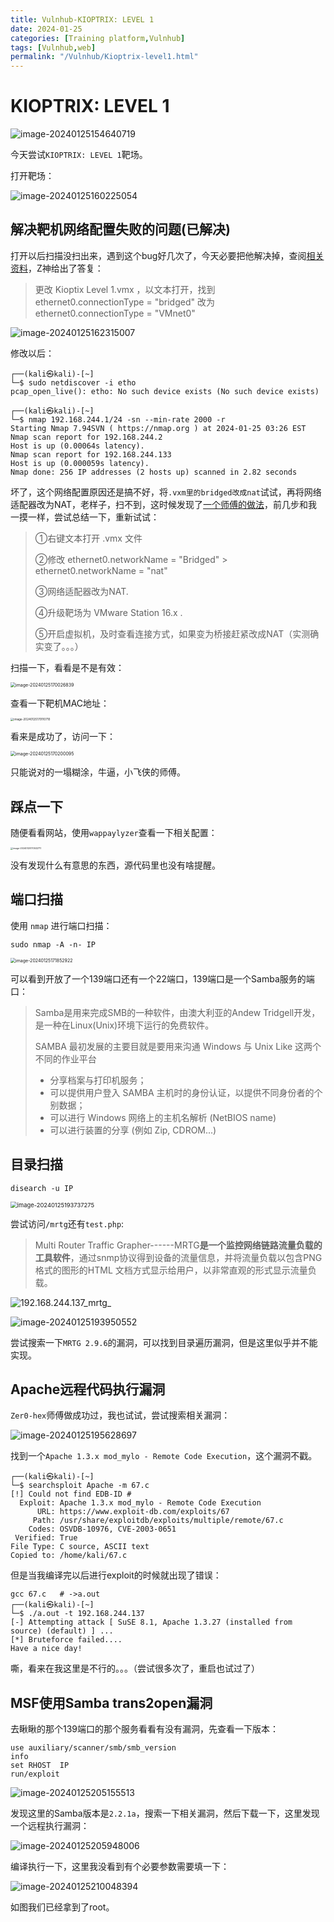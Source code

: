 ```yaml
---
title: Vulnhub-KIOPTRIX: LEVEL 1  
date: 2024-01-25  
categories: [Training platform,Vulnhub]  
tags: [Vulnhub,web]  
permalink: "/Vulnhub/Kioptrix-level1.html"
---
```


# KIOPTRIX: LEVEL 1

![image-20240125154640719](https://pic-for-be.oss-cn-hangzhou.aliyuncs.com/img/202401252122606.png)

今天尝试`KIOPTRIX: LEVEL 1`靶场。

打开靶场：

![image-20240125160225054](https://pic-for-be.oss-cn-hangzhou.aliyuncs.com/img/202401252122607.png)

## 解决靶机网络配置失败的问题(已解决)

打开以后扫描没扫出来，遇到这个bug好几次了，今天必要把他解决掉，查阅[相关资料](https://www.bilibili.com/video/BV1mu411t7Wq/?spm_id_from=333.337.search-card.all.click&vd_source=8981ead94b755f367ac539f6ccd37f77)，Z神给出了答复：

> 更改 Kioptix Level 1.vmx ，以文本打开，找到	ethernet0.connectionType = "bridged" 改为 ethernet0.connectionType = "VMnet0"

![image-20240125162315007](https://pic-for-be.oss-cn-hangzhou.aliyuncs.com/img/202401252122609.png)

修改以后：

```shell
┌──(kali㉿kali)-[~]
└─$ sudo netdiscover -i etho
pcap_open_live(): etho: No such device exists (No such device exists)
                                                                                              
┌──(kali㉿kali)-[~]
└─$ nmap 192.168.244.1/24 -sn --min-rate 2000 -r
Starting Nmap 7.94SVN ( https://nmap.org ) at 2024-01-25 03:26 EST
Nmap scan report for 192.168.244.2
Host is up (0.00064s latency).
Nmap scan report for 192.168.244.133
Host is up (0.000059s latency).
Nmap done: 256 IP addresses (2 hosts up) scanned in 2.82 seconds
```

坏了，这个网络配置原因还是搞不好，将`.vxm里的bridged改成nat`试试，再将网络适配器改为NAT，老样子，扫不到，这时候发现了[一个师傅的做法](https://www.youtube.com/watch?v=23-ycrZBMDw)，前几步和我一摸一样，尝试总结一下，重新试试：

> ①右键文本打开 .vmx 文件
>
> ②修改 ethernet0.networkName = "Bridged" > ethernet0.networkName = "nat"
>
> ③网络适配器改为NAT.
>
> ④升级靶场为 VMware Station 16.x .
>
> ⑤开启虚拟机，及时查看连接方式，如果变为桥接赶紧改成NAT（实测确实变了。。。）

扫描一下，看看是不是有效：

<img src="https://pic-for-be.oss-cn-hangzhou.aliyuncs.com/img/202401252122610.png" alt="image-20240125170026839" style="zoom:50%;" />

 查看一下靶机MAC地址：

<img src="https://pic-for-be.oss-cn-hangzhou.aliyuncs.com/img/202401252122611.png" alt="image-20240125170110710" style="zoom: 33%;" />

看来是成功了，访问一下：

<img src="https://pic-for-be.oss-cn-hangzhou.aliyuncs.com/img/202401252122612.png" alt="image-20240125170200095" style="zoom:50%;" />

只能说对的一塌糊涂，牛逼，小飞侠的师傅。

## 踩点一下

随便看看网站，使用`wappaylyzer`查看一下相关配置：

<img src="https://pic-for-be.oss-cn-hangzhou.aliyuncs.com/img/202401252122613.png" alt="image-20240125170532711" style="zoom: 25%;" />

没有发现什么有意思的东西，源代码里也没有啥提醒。

## 端口扫描

使用 `nmap` 进行端口扫描：

```shell
sudo nmap -A -n- IP
```

<img src="https://pic-for-be.oss-cn-hangzhou.aliyuncs.com/img/202401252122614.png" alt="image-20240125171852922" style="zoom: 50%;" />

可以看到开放了一个139端口还有一个22端口，139端口是一个Samba服务的端口：

> Samba是用来完成SMB的一种软件，由澳大利亚的Andew Tridgell开发，是一种在Linux(Unix)环境下运行的免费软件。
>
>  SAMBA 最初发展的主要目就是要用来沟通 Windows 与 Unix Like 这两个不同的作业平台
>
> - 分享档案与打印机服务；
> - 可以提供用户登入 SAMBA 主机时的身份认证，以提供不同身份者的个别数据；
> - 可以进行 Windows 网络上的主机名解析 (NetBIOS name)
> - 可以进行装置的分享 (例如 Zip, CDROM...)

## 目录扫描

```shell
disearch -u IP
```

<img src="https://pic-for-be.oss-cn-hangzhou.aliyuncs.com/img/202401252122615.png" alt="image-20240125193737275" style="zoom: 67%;" />

尝试访问`/mrtg`还有`test.php`:

> Multi Router Traffic Grapher------MRTG**是一个监控网络链路流量负载的工具软件**，通过snmp协议得到设备的流量信息，并将流量负载以包含PNG格式的图形的HTML 文档方式显示给用户，以非常直观的形式显示流量负载。

![192.168.244.137_mrtg_](https://pic-for-be.oss-cn-hangzhou.aliyuncs.com/img/202401252122616.png)

![image-20240125193950552](https://pic-for-be.oss-cn-hangzhou.aliyuncs.com/img/202401252122617.png)

尝试搜索一下`MRTG 2.9.6`的漏洞，可以找到目录遍历漏洞，但是这里似乎并不能实现。

## Apache远程代码执行漏洞

`Zer0-hex`师傅做成功过，我也试试，尝试搜索相关漏洞：

![image-20240125195628697](https://pic-for-be.oss-cn-hangzhou.aliyuncs.com/img/202401252122618.png)

找到一个`Apache 1.3.x mod_mylo - Remote Code Execution`，这个漏洞不戳。

```shell
┌──(kali㉿kali)-[~]
└─$ searchsploit Apache -m 67.c
[!] Could not find EDB-ID #
  Exploit: Apache 1.3.x mod_mylo - Remote Code Execution
      URL: https://www.exploit-db.com/exploits/67
     Path: /usr/share/exploitdb/exploits/multiple/remote/67.c
    Codes: OSVDB-10976, CVE-2003-0651
 Verified: True
File Type: C source, ASCII text
Copied to: /home/kali/67.c
```

但是当我编译完以后进行exploit的时候就出现了错误：

```shell
gcc 67.c   # ->a.out
┌──(kali㉿kali)-[~]
└─$ ./a.out -t 192.168.244.137
[-] Attempting attack [ SuSE 8.1, Apache 1.3.27 (installed from source) (default) ] ...
[*] Bruteforce failed.... 
Have a nice day!
```

嘶，看来在我这里是不行的。。。（尝试很多次了，重启也试过了）

## MSF使用Samba trans2open漏洞

去瞅瞅的那个139端口的那个服务看看有没有漏洞，先查看一下版本：

```shell
use auxiliary/scanner/smb/smb_version
info
set RHOST  IP
run/exploit
```

![image-20240125205155513](https://pic-for-be.oss-cn-hangzhou.aliyuncs.com/img/202401252122619.png)

发现这里的Samba版本是`2.2.1a`，搜索一下相关漏洞，然后下载一下，这里发现一个远程执行漏洞：

![image-20240125205948006](https://pic-for-be.oss-cn-hangzhou.aliyuncs.com/img/202401252122620.png)

编译执行一下，这里我没看到有个必要参数需要填一下：

![image-20240125210048394](https://pic-for-be.oss-cn-hangzhou.aliyuncs.com/img/202401252122621.png)

如图我们已经拿到了root。
